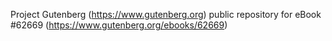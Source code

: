 Project Gutenberg (https://www.gutenberg.org) public repository for
eBook #62669 (https://www.gutenberg.org/ebooks/62669)
